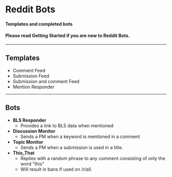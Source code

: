 # Reddit Bots
#### Templates and completed bots
#### Please read Getting Started if you are new to Reddit Bots.
---

## Templates
- Comment Feed
- Submission Feed
- Submission and comment Feed
- Mention Responder

---
## Bots
- **BLS Responder**
  - Provides a link to BLS data when mentioned
- **Discussion Monitor**
  - Sends a PM when a keyword is mentioned in a comment
- **Topic Monitor**
  - Sends a PM when a submission is used in a title.
- **This_That**
  - Replies with a random phrase to any comment consisting of only the word "this"
  - Will result in bans if used on /r/all.
